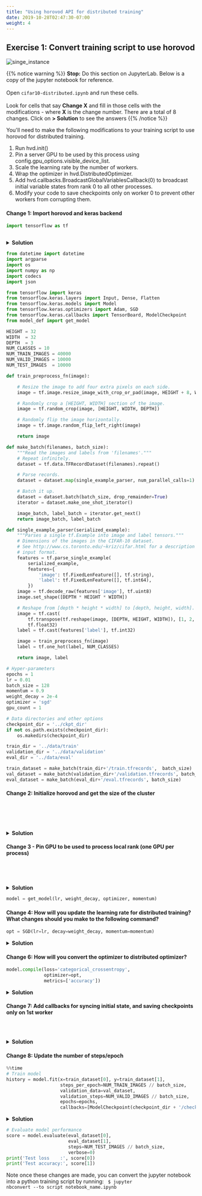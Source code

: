 ```yaml
---
title: "Using horovod API for distributed training"
date: 2019-10-28T02:47:30-07:00
weight: 4
---
```


## Exercise 1: Convert training script to use horovod

![singe_instance](/images/convert_script/distributed_script.png)

{{% notice warning %}}
**Stop:** Do this section on JupyterLab. Below is a copy of the jupyter notebook for reference. <br><br>
Open `cifar10-distributed.ipynb` and run these cells. <br><br>
Look for cells that say **Change X** and fill in those cells with the modifications - where **X** is the change number. There are a total of 8 changes.
Click on **> Solution** to see the answers
{{% /notice %}}

You'll need to make the following modifications to your training script to use horovod for distributed training.

1. Run hvd.init()
2. Pin a server GPU to be used by this process using config.gpu_options.visible_device_list.
3. Scale the learning rate by the number of workers.
4. Wrap the optimizer in hvd.DistributedOptimizer.
5. Add hvd.callbacks.BroadcastGlobalVariablesCallback(0) to broadcast initial variable states from rank 0 to all other processes.
6. Modify your code to save checkpoints only on worker 0 to prevent other workers from corrupting them.



#### Change 1: Import horovod and keras backend


```python
import tensorflow as tf



```

<details><summary><b>Solution</b></summary>
   <pre>
import horovod.tensorflow.keras as hvd
import tensorflow.keras.backend as K
</pre>
</details>


```python
from datetime import datetime
import argparse
import os
import numpy as np
import codecs
import json

from tensorflow import keras
from tensorflow.keras.layers import Input, Dense, Flatten
from tensorflow.keras.models import Model
from tensorflow.keras.optimizers import Adam, SGD
from tensorflow.keras.callbacks import TensorBoard, ModelCheckpoint
from model_def import get_model

HEIGHT = 32
WIDTH  = 32
DEPTH  = 3
NUM_CLASSES = 10
NUM_TRAIN_IMAGES = 40000
NUM_VALID_IMAGES = 10000
NUM_TEST_IMAGES  = 10000
```


```python
def train_preprocess_fn(image):

    # Resize the image to add four extra pixels on each side.
    image = tf.image.resize_image_with_crop_or_pad(image, HEIGHT + 8, WIDTH + 8)

    # Randomly crop a [HEIGHT, WIDTH] section of the image.
    image = tf.random_crop(image, [HEIGHT, WIDTH, DEPTH])

    # Randomly flip the image horizontally.
    image = tf.image.random_flip_left_right(image)

    return image
```


```python
def make_batch(filenames, batch_size):
    """Read the images and labels from 'filenames'."""
    # Repeat infinitely.
    dataset = tf.data.TFRecordDataset(filenames).repeat()

    # Parse records.
    dataset = dataset.map(single_example_parser, num_parallel_calls=1)

    # Batch it up.
    dataset = dataset.batch(batch_size, drop_remainder=True)
    iterator = dataset.make_one_shot_iterator()

    image_batch, label_batch = iterator.get_next()
    return image_batch, label_batch
```


```python
def single_example_parser(serialized_example):
    """Parses a single tf.Example into image and label tensors."""
    # Dimensions of the images in the CIFAR-10 dataset.
    # See http://www.cs.toronto.edu/~kriz/cifar.html for a description of the
    # input format.
    features = tf.parse_single_example(
        serialized_example,
        features={
            'image': tf.FixedLenFeature([], tf.string),
            'label': tf.FixedLenFeature([], tf.int64),
        })
    image = tf.decode_raw(features['image'], tf.uint8)
    image.set_shape([DEPTH * HEIGHT * WIDTH])

    # Reshape from [depth * height * width] to [depth, height, width].
    image = tf.cast(
        tf.transpose(tf.reshape(image, [DEPTH, HEIGHT, WIDTH]), [1, 2, 0]),
        tf.float32)
    label = tf.cast(features['label'], tf.int32)

    image = train_preprocess_fn(image)
    label = tf.one_hot(label, NUM_CLASSES)

    return image, label
```


```python
# Hyper-parameters
epochs = 1
lr = 0.01
batch_size = 128
momentum = 0.9
weight_decay = 2e-4
optimizer = 'sgd'
gpu_count = 1

# Data directories and other options
checkpoint_dir = '../ckpt_dir'
if not os.path.exists(checkpoint_dir):
    os.makedirs(checkpoint_dir)

train_dir = '../data/train'
validation_dir = '../data/validation'
eval_dir = '../data/eval'

train_dataset = make_batch(train_dir+'/train.tfrecords',  batch_size)
val_dataset = make_batch(validation_dir+'/validation.tfrecords', batch_size)
eval_dataset = make_batch(eval_dir+'/eval.tfrecords', batch_size)
```

#### Change 2: Initialize horovod and get the size of the cluster


```python






```

<details><summary><b>Solution</b></summary>
   <pre>
hvd.init()
size = hvd.size()
</pre>
</details>

#### Change 3 - Pin GPU to be used to process local rank (one GPU per process)


```python





```

<details><summary><b>Solution</b></summary>
   <pre>
config = tf.ConfigProto()
config.gpu_options.allow_growth = True
config.gpu_options.visible_device_list = str(hvd.local_rank())
K.set_session(tf.Session(config=config))
</pre>
</details>


```python
model = get_model(lr, weight_decay, optimizer, momentum)
```

#### Change 4: How will you update the learning rate for distributed training? What changes should you make to the following command?


```python
opt = SGD(lr=lr, decay=weight_decay, momentum=momentum)
```

<details><summary><b>Solution</b></summary>
   <pre>
opt = SGD(lr=lr * size, decay=weight_decay, momentum=momentum)

You need to scale the learning using the size of the cluster (total number of workers)
</pre>
</details>

#### Change 6: How will you convert the optimizer to distributed optimizer?


```python
model.compile(loss='categorical_crossentropy',
              optimizer=opt,
              metrics=['accuracy'])
```

<details><summary><b>Solution</b></summary>
   <pre>
opt = hvd.DistributedOptimizer(opt)
model.compile(loss='categorical_crossentropy',
              optimizer=opt,
              metrics=['accuracy'])
</pre>
</details>

#### Change 7: Add callbacks for syncing initial state, and saving checkpoints only on 1st worker


```python




```

<details><summary><b>Solution</b></summary>
   <pre>
callbacks = []
callbacks.append(hvd.callbacks.BroadcastGlobalVariablesCallback(0))
callbacks.append(hvd.callbacks.MetricAverageCallback())
callbacks.append(hvd.callbacks.LearningRateWarmupCallback(warmup_epochs=5, verbose=1))
callbacks.append(tf.keras.callbacks.ReduceLROnPlateau(patience=10, verbose=1))
if hvd.rank() == 0:
    callbacks.append(ModelCheckpoint('ckpt_dir' + '/checkpoint-{epoch}.h5'))
</pre>
</details>

#### Change 8: Update the number of steps/epoch


```python
%%time
# Train model
history = model.fit(x=train_dataset[0], y=train_dataset[1],
                    steps_per_epoch=NUM_TRAIN_IMAGES // batch_size,
                    validation_data=val_dataset,
                    validation_steps=NUM_VALID_IMAGES // batch_size,
                    epochs=epochs,
                    callbacks=[ModelCheckpoint(checkpoint_dir + '/checkpoint-{epoch}.h5')])

```

<details><summary><b>Solution</b></summary>
   <pre>
history = model.fit(x=train_dataset[0], y=train_dataset[1],
                    steps_per_epoch= (NUM_TRAIN_IMAGES // batch_size)// size,
                    validation_data=val_dataset,
                    validation_steps= (NUM_VALID_IMAGES // batch_size)// size,
                    epochs=epochs, callbacks=callbacks)
</pre>
</details>


```python
# Evaluate model performance
score = model.evaluate(eval_dataset[0],
                       eval_dataset[1],
                       steps=NUM_TEST_IMAGES // batch_size,
                       verbose=0)
print('Test loss    :', score[0])
print('Test accuracy:', score[1])
```

Note once these changes are made, you can convert the jupyter notebook into a python training script by running:
<code> $ jupyter nbconvert --to script notebook_name.ipynb </code>
